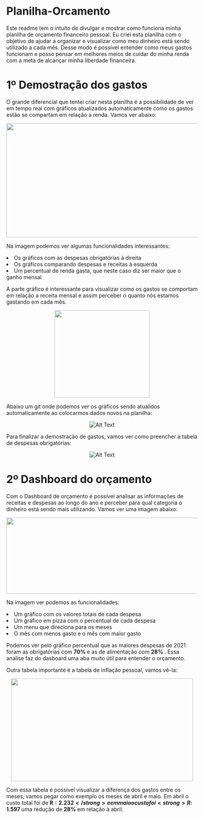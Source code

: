 # Planilha-Orcamento

Este readme tem o intuito de divulgar e mostrar como funciona minha planilha de orçamento financeiro pessoal. 
Eu criei esta planilha com o objetivo de ajudar a organizar e visualizar como meu dinheiro está sendo utilizado a cada mês. Desse modo é possível entender como meus gastos funcionam e posso pensar em melhores meios de cuidar do minha renda com a meta de alcançar minha liberdade financeira.


# 1º Demostração dos gastos

O grande diferencial que tentei criar nesta planilha é a possibilidade de ver em tempo real com gráficos atualizados automaticamente como os gastos estão se compartam em relação a renda. Vamos ver abaixo:

  <p align="center">
  <img width="750" height="300"src= "https://user-images.githubusercontent.com/62472486/153731494-d4b496a8-d128-4a6a-bd6b-46069a898695.png">
  </p>
  
  Na imagem podemos ver algumas funcionalidades interessantes:
   <li> Os gráficos com as despesas obrigatórias à direita 
   <li> Os gráficos comparando despesas e receitas à esquerda
   <li> Um percentual de renda gasta, que neste caso diz ser maior que o ganho mensal 
    
 A parte gráfico é interessante para visualizar como os gastos se comportam em relação a receita mensal e assim perceber o quanto nós estamos gastando em cada mês. 

  <p align="center">
  <img width="250" height="230" src= "https://user-images.githubusercontent.com/62472486/154125884-3d815e25-5435-46a0-a45e-96b7bf0e30ec.png">
  </p>
     
  Abaixo um git onde podemos ver os gráficos sendo atualidos automaticamente ao colocarmos dados novos na planilha:
      <p align="center">
       ![Alt Text](https://user-images.githubusercontent.com/62472486/154126381-5552e0d5-d247-4c53-81ef-031e4370eef9.gif)
      </p>
     
   Para finalizar a demostração de gastos, vamos ver como preencher a tabela de despesas obrigatórias:
      <p align="center">
        ![Alt Text](https://user-images.githubusercontent.com/62472486/154124353-db80591d-bba1-44a4-8e52-7592a68f32d4.gif)
      </p>

   # 2º Dashboard do orçamento
     
 Com o Dashboard de orçamento é possível analisar as informações de receitas e despesas ao longo do ano e perceber para qual categoria o dinheiro está sendo mais utilizando.
  Vamos ver uma imagem abaixo:
     
 <p align="center">
 <img width="800" height="200" src="https://user-images.githubusercontent.com/62472486/154556753-7685589e-f86e-47ae-a119-a2fee40cdb3f.png">
 </p>
     
  Na imagem ver podemos as funcionalidades:
    <li> Um gráfico com os valores totais de cada despesa
    <li> Um gráfico em pizza com o percentual de cada despesa
    <li> Um menu que direciona para os meses
    <li> O mês com menos gasto e o mês com maior gasto 

 Podemos ver pelo gráfico percentual que as maiores despesas de 2021 foram as obrigatórias com <strong> 70% </strong> e as de alimentação com <strong> 28% </strong>.
 Essa analise faz do dasboard uma aba muito útil para entender o orçamento.
      
 Outra tabela importante é a tabela de inflação pessoal, vamos vê-la:  
    
 <p align="center">
 <img width="480" height="270" src="https://user-images.githubusercontent.com/62472486/154557946-2b47f3c1-52c4-4838-bf7f-631337b6f0e5.png   ">
 </p>
 
 Com essa tabela é possível visualizar a diferença dos gastos entre os meses, vamos pegar como exemplo os meses de abril e maio. Em abril o custo total foi de <strong> R$:2.232 </strong> e em maio o custo foi <strong> R$: 1.597 </strong> uma redução de <strong> 28% </strong> em relação à abril.     
          
         
      
      
     
